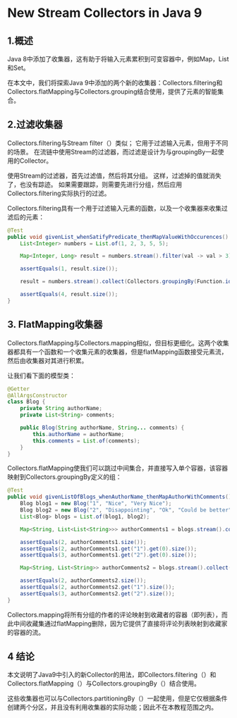 # New Stream Collectors in Java 9

## 1.概述
Java 8中添加了收集器，这有助于将输入元素累积到可变容器中，例如Map，List和Set。

在本文中，我们将探索Java 9中添加的两个新的收集器：Collectors.filtering和Collectors.flatMapping与Collectors.grouping结合使用，提供了元素的智能集合。

## 2.过滤收集器
Collectors.filtering与Stream filter（）类似； 它用于过滤输入元素，但用于不同的场景。 在流链中使用Stream的过滤器，而过滤是设计为与groupingBy一起使用的Collector。

使用Stream的过滤器，首先过滤值，然后将其分组。 这样，过滤掉的值就消失了，也没有踪迹。 如果需要跟踪，则需要先进行分组，然后应用Collectors.filtering实际执行的过滤。

Collectors.filtering具有一个用于过滤输入元素的函数，以及一个收集器来收集过滤后的元素：

```java
@Test
public void givenList_whenSatifyPredicate_thenMapValueWithOccurences() {
    List<Integer> numbers = List.of(1, 2, 3, 5, 5);

    Map<Integer, Long> result = numbers.stream().filter(val -> val > 3).collect(Collectors.groupingBy(Function.identity(), Collectors.counting()));

    assertEquals(1, result.size());

    result = numbers.stream().collect(Collectors.groupingBy(Function.identity(), Collectors.filtering(val -> val > 3, Collectors.counting())));

    assertEquals(4, result.size());
}
```

## 3. FlatMapping收集器
Collectors.flatMapping与Collectors.mapping相似，但目标更细化。这两个收集器都具有一个函数和一个收集元素的收集器，但是flatMapping函数接受元素流，然后由收集器对其进行积累。

让我们看下面的模型类：

```java
@Getter
@AllArgsConstructor
class Blog {
    private String authorName;
    private List<String> comments;

    public Blog(String authorName, String... comments) {
        this.authorName = authorName;
        this.comments = List.of(comments);
    }
}
```

Collectors.flatMapping使我们可以跳过中间集合，并直接写入单个容器，该容器映射到Collectors.groupingBy定义的组：

```java
@Test
public void givenListOfBlogs_whenAuthorName_thenMapAuthorWithComments() {
    Blog blog1 = new Blog("1", "Nice", "Very Nice");
    Blog blog2 = new Blog("2", "Disappointing", "Ok", "Could be better");
    List<Blog> blogs = List.of(blog1, blog2);

    Map<String, List<List<String>>> authorComments1 = blogs.stream().collect(Collectors.groupingBy(Blog::getAuthorName, Collectors.mapping(Blog::getComments, Collectors.toList())));

    assertEquals(2, authorComments1.size());
    assertEquals(2, authorComments1.get("1").get(0).size());
    assertEquals(3, authorComments1.get("2").get(0).size());

    Map<String, List<String>> authorComments2 = blogs.stream().collect(Collectors.groupingBy(Blog::getAuthorName, Collectors.flatMapping(blog -> blog.getComments().stream(), Collectors.toList())));

    assertEquals(2, authorComments2.size());
    assertEquals(2, authorComments2.get("1").size());
    assertEquals(3, authorComments2.get("2").size());
}
```

Collectors.mapping将所有分组的作者的评论映射到收藏者的容器（即列表），而此中间收藏集通过flatMapping删除，因为它提供了直接将评论列表映射到收藏家的容器的流。


## 4 结论
本文说明了Java9中引入的新Collector的用法，即Collectors.filtering（）和Collectors.flatMapping（）与Collectors.groupingBy（）结合使用。

这些收集器也可以与Collectors.partitioningBy（）一起使用，但是它仅根据条件创建两个分区，并且没有利用收集器的实际功能；因此不在本教程范围之内。